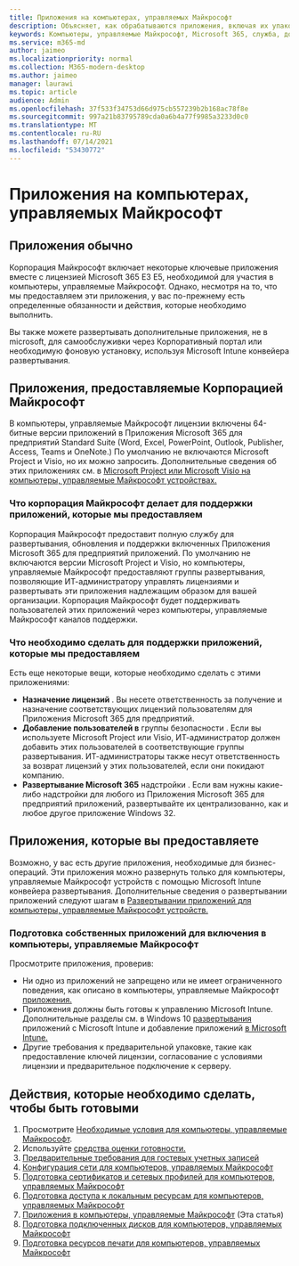 ```yaml
---
title: Приложения на компьютерах, управляемых Майкрософт
description: Объясняет, как обрабатываются приложения, включая их упаковку, развертывание и поддержку.
keywords: Компьютеры, управляемые Майкрософт, Microsoft 365, служба, документация
ms.service: m365-md
author: jaimeo
ms.localizationpriority: normal
ms.collection: M365-modern-desktop
ms.author: jaimeo
manager: laurawi
ms.topic: article
audience: Admin
ms.openlocfilehash: 37f533f34753d66d975cb557239b2b168ac78f8e
ms.sourcegitcommit: 997a21b83795789cda0a6b4a77f9985a3233d0c0
ms.translationtype: MT
ms.contentlocale: ru-RU
ms.lasthandoff: 07/14/2021
ms.locfileid: "53430772"
---
```

# <a name="apps-in-microsoft-managed-desktop"></a>Приложения на компьютерах, управляемых Майкрософт

<!--This topic is the target for 2 "Learn more" links in the Admin Portal (aka.ms/app-overview;app-package); also target for link from Online resources (aka.ms/app-overviewmmd-app-prep) do not delete.-->

<!--Applications: supported/onboard/deployment -->
 
## <a name="apps-generally"></a>Приложения обычно

Корпорация Майкрософт включает некоторые ключевые приложения вместе с лицензией Microsoft 365 E3 E5, необходимой для участия в компьютеры, управляемые Майкрософт. Однако, несмотря на то, что мы предоставляем эти приложения, у вас по-прежнему есть определенные обязанности и действия, которые необходимо выполнить.

Вы также можете развертывать дополнительные приложения, не в microsoft, для самообслуживки через Корпоративный портал или необходимую фоновую установку, используя Microsoft Intune конвейера развертывания. 

## <a name="apps-provided-by-microsoft"></a>Приложения, предоставляемые Корпорацией Майкрософт

В компьютеры, управляемые Майкрософт лицензии включены 64-битные версии приложений в Приложения Microsoft 365 для предприятий Standard Suite (Word, Excel, PowerPoint, Outlook, Publisher, Access, Teams и OneNote.) По умолчанию не включаются Microsoft Project и Visio, но  их можно запросить. Дополнительные сведения об этих приложениях см. в [Microsoft Project или Microsoft Visio на компьютеры, управляемые Майкрософт устройствах.](../get-started/project-visio.md)

### <a name="what-microsoft-does-to-support-the-apps-we-provide"></a>Что корпорация Майкрософт делает для поддержки приложений, которые мы предоставляем

Корпорация Майкрософт предоставит полную службу для развертывания, обновления и поддержки включенных Приложения Microsoft 365 для предприятий приложений. По умолчанию не включаются версии Microsoft Project и Visio,  но компьютеры, управляемые Майкрософт предоставляют группы развертывания, позволяющие ИТ-администратору управлять лицензиями и развертывать эти приложения надлежащим образом для вашей организации. Корпорация Майкрософт будет поддерживать пользователей этих приложений через компьютеры, управляемые Майкрософт каналов поддержки.

### <a name="what-you-need-to-do-to-support-the-apps-we-provide"></a>Что необходимо сделать для поддержки приложений, которые мы предоставляем

Есть еще некоторые вещи, которые необходимо сделать с этими приложениями:

- **Назначение лицензий** . Вы несете ответственность за получение и назначение соответствующих лицензий пользователям для Приложения Microsoft 365 для предприятий.
- **Добавление пользователей в** группы безопасности . Если вы используете Microsoft Project или Visio, ИТ-администратор должен добавить этих пользователей в соответствующие группы развертывания. ИТ-администраторы также несут ответственность за возврат лицензий у этих пользователей, если они покидают компанию.
- **Развертывание Microsoft 365** надстройки . Если вам нужны какие-либо надстройки для любого из Приложения Microsoft 365 для предприятий приложений, развертывайте их централизованно, как и любое другое приложение Windows 32. 

## <a name="apps-you-provide"></a>Приложения, которые вы предоставляете

Возможно, у вас есть другие приложения, необходимые для бизнес-операций. Эти приложения можно развернуть только для компьютеры, управляемые Майкрософт устройств с помощью Microsoft Intune конвейера развертывания. Дополнительные сведения о развертывании приложений следуют шагам в [Развертывании приложений для компьютеры, управляемые Майкрософт устройств.](../get-started/deploy-apps.md)

### <a name="preparing-your-own-apps-for-inclusion-in-microsoft-managed-desktop"></a>Подготовка собственных приложений для включения в компьютеры, управляемые Майкрософт
Просмотрите приложения, проверив:

- Ни одно из приложений не запрещено или не имеет ограниченного поведения, как описано в компьютеры, управляемые Майкрософт [приложения.](../service-description/mmd-app-requirements.md)
- Приложения должны быть готовы к управлению Microsoft Intune. Дополнительные разделы см. в Windows 10 [развертывания](/intune/apps-windows-10-app-deploy) приложений с Microsoft Intune и добавление приложений [в Microsoft Intune.](/intune/apps-add)
- Другие требования к предварительной упаковке, такие как предоставление ключей лицензии, согласование с условиями лицензии и предварительное подключение к серверу.

## <a name="steps-to-get-ready"></a>Действия, которые необходимо сделать, чтобы быть готовыми

1. Просмотрите [Необходимые условия для компьютеры, управляемые Майкрософт](prerequisites.md).
2. Используйте [средства оценки готовности.](readiness-assessment-tool.md)
3. [Предварительные требования для гостевых учетных записей](guest-accounts.md)
4. [Конфигурация сети для компьютеров, управляемых Майкрософт](network.md)
5. [Подготовка сертификатов и сетевых профилей для компьютеров, управляемых Майкрософт](certs-wifi-lan.md)
6. [Подготовка доступа к локальным ресурсам для компьютеров, управляемых Майкрософт](authentication.md)
7. [Приложения в компьютеры, управляемые Майкрософт](apps.md) (Эта статья)
8. [Подготовка подключенных дисков для компьютеров, управляемых Майкрософт](mapped-drives.md)
9. [Подготовка ресурсов печати для компьютеров, управляемых Майкрософт](printing.md)
